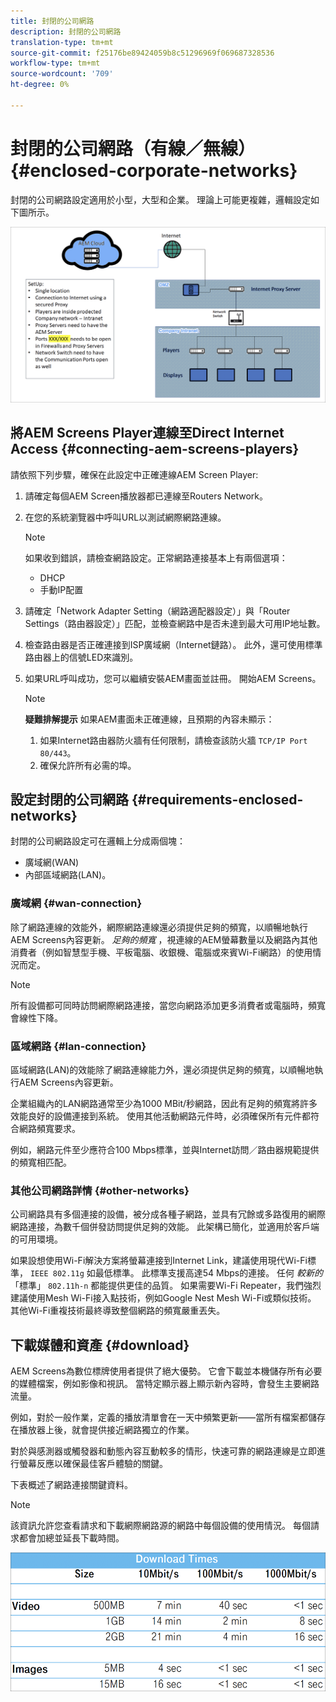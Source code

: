 ```yaml
---
title: 封閉的公司網路
description: 封閉的公司網路
translation-type: tm+mt
source-git-commit: f25176be89424059b8c51296969f069687328536
workflow-type: tm+mt
source-wordcount: '709'
ht-degree: 0%

---
```



# 封閉的公司網路（有線／無線） {#enclosed-corporate-networks}

封閉的公司網路設定適用於小型，大型和企業。 理論上可能更複雜，邏輯設定如下圖所示。

![](/help/using/assets/enclosed-network-1.png)


## 將AEM Screens Player連線至Direct Internet Access {#connecting-aem-screens-players}

請依照下列步驟，確保在此設定中正確連線AEM Screen Player:

1. 請確定每個AEM Screen播放器都已連線至Routers Network。
1. 在您的系統瀏覽器中呼叫URL以測試網際網路連線。

   >[!NOTE]
   >如果收到錯誤，請檢查網路設定。正常網路連接基本上有兩個選項：
   >* DHCP
   >* 手動IP配置


1. 請確定「Network Adapter Setting（網路適配器設定）」與「Router Settings（路由器設定）」匹配，並檢查網路中是否未達到最大可用IP地址數。

1. 檢查路由器是否正確連接到ISP廣域網（Internet鏈路）。 此外，還可使用標準路由器上的信號LED來識別。
1. 如果URL呼叫成功，您可以繼續安裝AEM畫面並註冊。 開始AEM Screens。

   >[!NOTE]
   >**疑難排解提示**
   >如果AEM畫面未正確連線，且預期的內容未顯示：
   >
   >1. 如果Internet路由器防火牆有任何限制，請檢查該防火牆 `TCP/IP Port 80/443`。
   >1. 確保允許所有必需的埠。


## 設定封閉的公司網路 {#requirements-enclosed-networks}

封閉的公司網路設定可在邏輯上分成兩個塊：

* 廣域網(WAN)
* 內部區域網路(LAN)。

### 廣域網 {#wan-connection}

除了網路連線的效能外，網際網路連線還必須提供足夠的頻寬，以順暢地執行AEM Screens內容更新。
*足夠的頻寬* ，視連線的AEM螢幕數量以及網路內其他消費者（例如智慧型手機、平板電腦、收銀機、電腦或來賓Wi-Fi網路）的使用情況而定。

>[!NOTE]
>
>所有設備都可同時訪問網際網路連接，當您向網路添加更多消費者或電腦時，頻寬會線性下降。

### 區域網路 {#lan-connection}

區域網路(LAN)的效能除了網路連線能力外，還必須提供足夠的頻寬，以順暢地執行AEM Screens內容更新。

企業組織內的LAN網路通常至少為1000 MBit/秒網路，因此有足夠的頻寬將許多效能良好的設備連接到系統。 使用其他活動網路元件時，必須確保所有元件都符合網路頻寬要求。

例如，網路元件至少應符合100 Mbps標準，並與Internet訪問／路由器規範提供的頻寬相匹配。

### 其他公司網路詳情 {#other-networks}

公司網路具有多個連接的設備，被分成各種子網路，並具有冗餘或多路復用的網際網路連接，為數千個併發訪問提供足夠的效能。
此架構已簡化，並適用於客戶端的可用環境。

如果設想使用Wi-Fi解決方案將螢幕連接到Internet Link，建議使用現代Wi-Fi標準， `IEEE 802.11g` 如最低標準。 此標準支援高達54 Mbps的連接。 任何 *較新的* 「標準」 `802.11h-n` 都能提供更佳的品質。 如果需要Wi-Fi Repeater，我們強烈建議使用Mesh Wi-Fi接入點技術，例如Google Nest Mesh Wi-Fi或類似技術。
其他Wi-Fi重複技術最終導致整個網路的頻寬嚴重丟失。

## 下載媒體和資產 {#download}

AEM Screens為數位標牌使用者提供了絕大優勢。 它會下載並本機儲存所有必要的媒體檔案，例如影像和視訊。 當特定顯示器上顯示新內容時，會發生主要網路流量。

例如，對於一般作業，定義的播放清單會在一天中頻繁更新——當所有檔案都儲存在播放器上後，就會提供接近網路獨立的作業。

對於與感測器或觸發器和動態內容互動較多的情形，快速可靠的網路連線是立即進行螢幕反應以確保最佳客戶體驗的關鍵。

下表概述了網路連接關鍵資料。

>[!NOTE]
>
>該資訊允許您查看請求和下載網際網路源的網路中每個設備的使用情況。 每個請求都會加總並延長下載時間。

![](/help/using/assets/enclosed-network-download.png)
